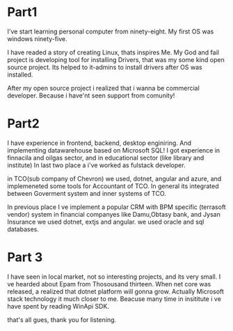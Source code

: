 # Part1
I've start learning personal computer  from ninety-eight.
My first OS was windows ninety-five.

I have readed a story of creating Linux, thats inspires Me.
My God and fail project is developing tool for installing Drivers, that was my some kind open source project. 
Its helped to it-admins to install drivers after OS was installed.

After my open source project i realized that i  wanna  be commercial developer. Because i have'nt seen support from comunity!


# Part2 

I have experience in frontend, backend, desktop enginiring. And implementing datawarehouse based on Microsoft SQL!
I got experience in finnacila and oilgas sector, and in educational sector (like library and institute)
In last two place a i've worked as fulstack developer.

in TCO(sub company of Chevron) we used, dotnet, angular and azure, and implemeneted some tools for Accountant of TCO.
In general its integrated between Goverment system and inner systems of TCO.

In previous place I ve implement a popular CRM with BPM specific (terrasoft vendor) system in financial companyes like Damu,Obtasy bank, and Jysan Insurance
we used dotnet, extjs and angular. we used oracle and sql databases. 


# Part 3
I have seen in local market, not so interesting projects, and its very small.
I ve hearded  about Epam from Thosousand thirteen.
When net core was released, a realized that dotnet platform will gonna grow.
Actually Microsoft stack technology it much closer to me. 
Beacuse many time in  insititute i ve have spent by reading WinApi SDK.  

that's all gues, thank you for listening.